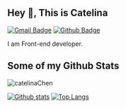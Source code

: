 <!--
**catelinaChen/catelinaChen** is a ✨ _special_ ✨ repository because its `README.md` (this file) appears on your GitHub profile.

Here are some ideas to get you started:

- 🔭 I’m currently working on ...
- 🌱 I’m currently learning ...
- 👯 I’m looking to collaborate on ...
- 🤔 I’m looking for help with ...
- 💬 Ask me about ...
- 📫 How to reach me: ...
- 😄 Pronouns: ...
- ⚡ Fun fact: ...
-->

## Hey 👋, This is Catelina
[![Gmail Badge](https://img.shields.io/badge/-m13677066509@gmail.com-c14438?style=flat&logo=Gmail&logoColor=white&link=mailto:m13677066509@gmail.com)](mailto:m13677066509@gmail.com) [![Github Badge](https://img.shields.io/badge/-catelinaChen-grey?style=flat&logo=github&logoColor=white&link=https://github.com/catelinaChen/)](https://www.github.com/catelinaChen/) <p align='left'>I am Front-end developer.</p>
## Some of my Github Stats
<p align=left> <img src=https://komarev.com/ghpvc/?username=catelinaChen alt=catelinaChen /> </p>

[![Github stats](https://github-readme-stats.vercel.app/api?username=catelinaChen&show_icons=true&include_all_commits=true)](https://github.com/catelinaChen/github-readme-stats)
[![Top Langs](https://github-readme-stats.vercel.app/api/top-langs/?username=catelinaChen&layout=compact)](https://github.com/catelinaChen/github-readme-stats)
